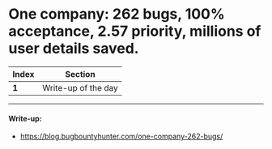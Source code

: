 #  One company: 262 bugs, 100% acceptance, 2.57 priority, millions of user details saved.


Index | Section
--- | ---
**1** | Write-up of the day

___


#### Write-up: 

* https://blog.bugbountyhunter.com/one-company-262-bugs/
